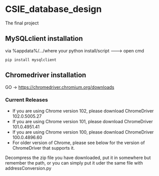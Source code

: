 # CSIE_database_design
The final project

## MySQLclient installation
via %appdata%/.../where your python install/script ---> open cmd
```
pip install mysqlclient
```

## Chromedriver installation
GO -> https://chromedriver.chromium.org/downloads
### Current Releases
* If you are using Chrome version 102, please download ChromeDriver 102.0.5005.27
* If you are using Chrome version 101, please download ChromeDriver 101.0.4951.41
* If you are using Chrome version 100, please download ChromeDriver 100.0.4896.60
* For older version of Chrome, please see below for the version of ChromeDriver that supports it.

Decompress the zip file you have downloaded, put it in somewhere but remember the path, or you can simply put it uder the same file with addressConversion.py
